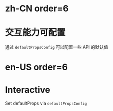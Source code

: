# zh-CN order=6

# 交互能力可配置

通过 `defaultPropsConfig` 可以配置一些 API 的默认值

# en-US order=6

# Interactive

Set defaultProps via `defaultPropsConfig`
